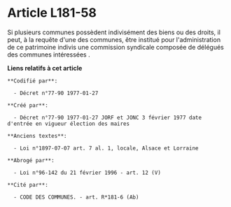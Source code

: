 # Article L181-58

Si plusieurs communes possèdent indivisément des biens ou des droits, il peut, à la requête d'une des communes, être institué
pour l'administration de ce patrimoine indivis une commission syndicale composée de délégués des communes intéressées   .

**Liens relatifs à cet article**

	**Codifié par**:

	  - Décret n°77-90 1977-01-27

	**Créé par**:

	  - Décret n°77-90 1977-01-27 JORF et JONC 3 février 1977 date d'entrée en vigueur élection des maires

	**Anciens textes**:

	  - Loi n°1897-07-07 art. 7 al. 1, locale, Alsace et Lorraine

	**Abrogé par**:

	  - Loi n°96-142 du 21 février 1996 - art. 12 (V)

	**Cité par**:

	  - CODE DES COMMUNES. - art. R*181-6 (Ab)
